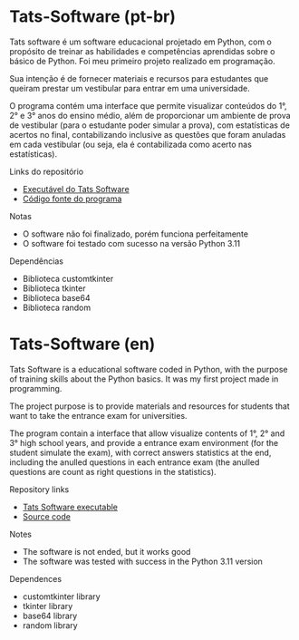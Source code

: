 # Tats-Software (pt-br)
Tats software é um software educacional projetado em Python, com o propósito de treinar as habilidades e competências aprendidas sobre o básico de Python. Foi meu primeiro projeto realizado em programação.

Sua intenção é de fornecer materiais e recursos para estudantes que queiram prestar um vestibular para entrar em uma universidade.

O programa contém uma interface que permite visualizar conteúdos do 1°, 2° e 3° anos do ensino médio, além de proporcionar um ambiente de prova de vestibular (para o estudante poder simular a prova), com estatísticas de acertos no final, contabilizando inclusive as questões que foram anuladas em cada vestibular (ou seja, ela é contabilizada como acerto nas estatísticas).

Links do repositório
- [Executável do Tats Software](https://github.com/AriiiAlves/Tats-Software/tree/main/dist/Programa)
- [Código fonte do programa](https://github.com/AriiiAlves/Tats-Software/tree/main/Software)

Notas
- O software não foi finalizado, porém funciona perfeitamente
- O software foi testado com sucesso na versão Python 3.11

Dependências
- Biblioteca customtkinter
- Biblioteca tkinter
- Biblioteca base64
- Biblioteca random

# Tats-Software (en)
Tats Software is a educational software coded in Python, with the purpose of training skills about the Python basics. It was my first project made in programming.

The project purpose is to provide materials and resources for students that want to take the entrance exam for universities.

The program contain a interface that allow visualize contents of 1°, 2° and 3° high school years, and provide a entrance exam environment (for the student simulate the exam), with correct answers statistics at the end, including the anulled questions in each entrance exam (the anulled questions are count as right questions in the statistics).

Repository links
- [Tats Software executable](https://github.com/AriiiAlves/Tats-Software/tree/main/dist/Programa)
- [Source code](https://github.com/AriiiAlves/Tats-Software/tree/main/Software)

Notes
- The software is not ended, but it works good
- The software was tested with success in the Python 3.11 version

Dependences
- customtkinter library
- tkinter library
- base64 library
- random library
